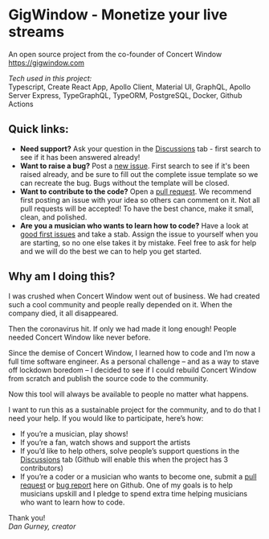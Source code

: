 # GigWindow - Monetize your live streams

An open source project from the co-founder of Concert Window  
https://gigwindow.com

_Tech used in this project:_  
Typescript, Create React App, Apollo Client, Material UI, GraphQL, Apollo Server Express, TypeGraphQL, TypeORM, PostgreSQL, Docker, Github Actions

## Quick links:

- **Need support?** Ask your question in the [Discussions]() tab - first search to see if it has been answered already!
- **Want to raise a bug?** Post a [new issue](https://github.com/dgurns/gig-window/issues/new/choose). First search to see if it's been raised already, and be sure to fill out the complete issue template so we can recreate the bug. Bugs without the template will be closed.
- **Want to contribute to the code?** Open a [pull request](https://github.com/dgurns/gig-window/compare). We recommend first posting an issue with your idea so others can comment on it. Not all pull requests will be accepted! To have the best chance, make it small, clean, and polished.
- **Are you a musician who wants to learn how to code?** Have a look at [good first issues](https://github.com/dgurns/gig-window/labels/good%20first%20issue) and take a stab. Assign the issue to yourself when you are starting, so no one else takes it by mistake. Feel free to ask for help and we will do the best we can to help you get started.

## Why am I doing this?

I was crushed when Concert Window went out of business. We had created such a cool community and people really depended on it. When the company died, it all disappeared.

Then the coronavirus hit. If only we had made it long enough! People needed Concert Window like never before.

Since the demise of Concert Window, I learned how to code and I’m now a full time software engineer. As a personal challenge – and as a way to stave off lockdown boredom – I decided to see if I could rebuild Concert Window from scratch and publish the source code to the community.

Now this tool will always be available to people no matter what happens.

I want to run this as a sustainable project for the community, and to do that I need your help. If you would like to participate, here’s how:

- If you’re a musician, play shows!
- If you’re a fan, watch shows and support the artists
- If you’d like to help others, solve people’s support questions in the [Discussions]() tab (Github will enable this when the project has 3 contributors)
- If you’re a coder or a musician who wants to become one, submit a [pull request](https://github.com/dgurns/gig-window/compare) or [bug report](https://github.com/dgurns/gig-window/issues/new?assignees=&labels=bug&template=bug_report.md&title=%5BBUG%5D%3A+Title) here on Github. One of my goals is to help musicians upskill and I pledge to spend extra time helping musicians who want to learn how to code.

Thank you!  
_Dan Gurney, creator_
